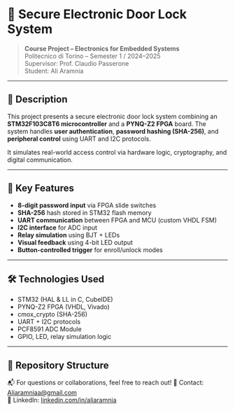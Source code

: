 # 🔐 Secure Electronic Door Lock System

> **Course Project – Electronics for Embedded Systems**  
> Politecnico di Torino – Semester 1 / 2024–2025  
> Supervisor: Prof. Claudio Passerone  
> Student: Ali Aramnia

---

## 📘 Description

This project presents a secure electronic door lock system combining an **STM32F103C8T6 microcontroller** and a **PYNQ-Z2 FPGA** board. The system handles **user authentication**, **password hashing (SHA-256)**, and **peripheral control** using UART and I2C protocols.

It simulates real-world access control via hardware logic, cryptography, and digital communication.

---

## 🧩 Key Features

- **8-digit password input** via FPGA slide switches  
- **SHA-256** hash stored in STM32 flash memory  
- **UART communication** between FPGA and MCU (custom VHDL FSM)  
- **I2C interface** for ADC input  
- **Relay simulation** using BJT + LEDs  
- **Visual feedback** using 4-bit LED output  
- **Button-controlled trigger** for enroll/unlock modes

---

## 🛠 Technologies Used

- STM32 (HAL & LL in C, CubeIDE)  
- PYNQ-Z2 FPGA (VHDL, Vivado)  
- cmox_crypto (SHA-256)  
- UART + I2C protocols  
- PCF8591 ADC Module  
- GPIO, LED, relay simulation logic

---

## 📂 Repository Structure


📬 For questions or collaborations, feel free to reach out!
📩 Contact: Aliaramniaa@gmail.com  
🔗 LinkedIn: [linkedin.com/in/aliaramnia](https://www.linkedin.com/in/aliaramnia)
